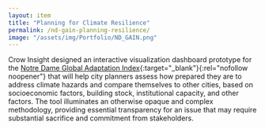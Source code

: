 ```yaml
---
layout: item
title: "Planning for Climate Resilience"
permalink: /nd-gain-planning-resilience/
image: "/assets/img/Portfolio/ND_GAIN.png"
---
```

Crow Insight designed an interactive visualization dashboard prototype for the [Notre Dame Global Adaptation Index](https://gain.nd.edu/){:target="_blank"}{:rel="nofollow noopener"} that will help city planners assess how prepared they are to address climate hazards and compare themselves to other cities, based on socioeconomic factors, building stock, institutional capacity, and other factors. The tool illuminates an otherwise opaque and complex methodology, providing essential transparency for an issue that may require substantial sacrifice and commitment from stakeholders.